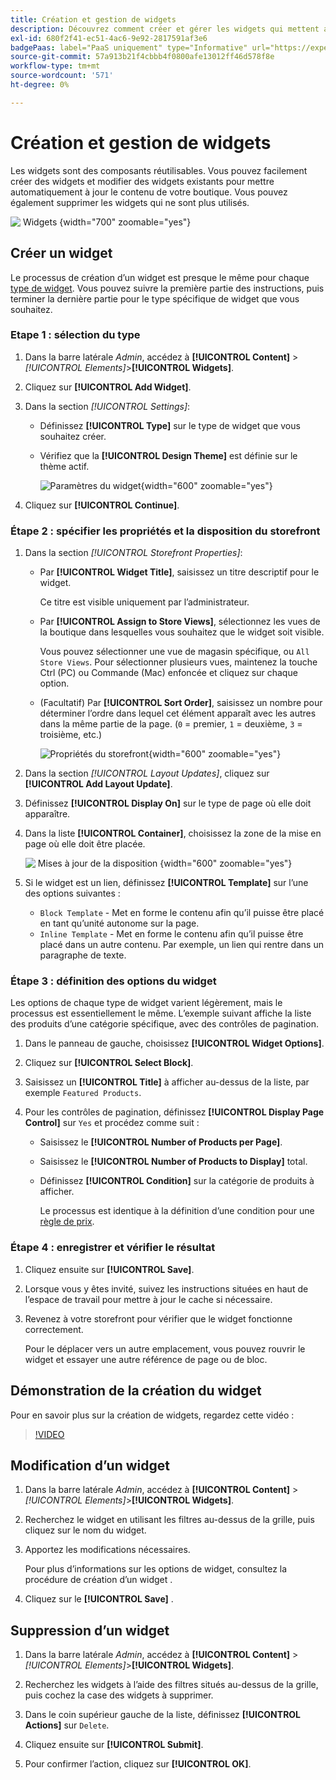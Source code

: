 ```yaml
---
title: Création et gestion de widgets
description: Découvrez comment créer et gérer les widgets qui mettent automatiquement à jour le contenu de votre boutique.
exl-id: 680f2f41-ec51-4ac6-9e92-2817591af3e6
badgePaas: label="PaaS uniquement" type="Informative" url="https://experienceleague.adobe.com/fr/docs/commerce/user-guides/product-solutions" tooltip="S’applique uniquement aux projets Adobe Commerce on Cloud (infrastructure PaaS gérée par Adobe) et aux projets On-premise."
source-git-commit: 57a913b21f4cbbb4f0800afe13012ff46d578f8e
workflow-type: tm+mt
source-wordcount: '571'
ht-degree: 0%

---
```


# Création et gestion de widgets

Les widgets sont des composants réutilisables. Vous pouvez facilement créer des widgets et modifier des widgets existants pour mettre automatiquement à jour le contenu de votre boutique. Vous pouvez également supprimer les widgets qui ne sont plus utilisés.

![&#x200B; Widgets &#x200B;](./assets/widgets.png){width="700" zoomable="yes"}

## Créer un widget

Le processus de création d’un widget est presque le même pour chaque [type de widget](widgets.md#widget-types). Vous pouvez suivre la première partie des instructions, puis terminer la dernière partie pour le type spécifique de widget que vous souhaitez.

### Etape 1 : sélection du type

1. Dans la barre latérale _Admin_, accédez à **[!UICONTROL Content]** > _[!UICONTROL Elements]_>**[!UICONTROL Widgets]**.

1. Cliquez sur **[!UICONTROL Add Widget]**.

1. Dans la section _[!UICONTROL Settings]_:

   - Définissez **[!UICONTROL Type]** sur le type de widget que vous souhaitez créer.

   - Vérifiez que la **[!UICONTROL Design Theme]** est définie sur le thème actif.

     ![Paramètres du widget](./assets/widget-settings.png){width="600" zoomable="yes"}

1. Cliquez sur **[!UICONTROL Continue]**.

### Étape 2 : spécifier les propriétés et la disposition du storefront

1. Dans la section _[!UICONTROL Storefront Properties]_:

   - Par **[!UICONTROL Widget Title]**, saisissez un titre descriptif pour le widget.

     Ce titre est visible uniquement par l’administrateur.

   - Par **[!UICONTROL Assign to Store Views]**, sélectionnez les vues de la boutique dans lesquelles vous souhaitez que le widget soit visible.

     Vous pouvez sélectionner une vue de magasin spécifique, ou `All Store Views`. Pour sélectionner plusieurs vues, maintenez la touche Ctrl (PC) ou Commande (Mac) enfoncée et cliquez sur chaque option.

   - (Facultatif) Par **[!UICONTROL Sort Order]**, saisissez un nombre pour déterminer l’ordre dans lequel cet élément apparaît avec les autres dans la même partie de la page. (`0` = premier, `1` = deuxième, `3` = troisième, etc.)

     ![Propriétés du storefront](./assets/widget-storefront-properties.png){width="600" zoomable="yes"}

1. Dans la section _[!UICONTROL Layout Updates]_, cliquez sur **[!UICONTROL Add Layout Update]**.

1. Définissez **[!UICONTROL Display On]** sur le type de page où elle doit apparaître.

1. Dans la liste **[!UICONTROL Container]**, choisissez la zone de la mise en page où elle doit être placée.

   ![&#x200B; Mises à jour de la disposition &#x200B;](./assets/widget-layout-update-home-page.png){width="600" zoomable="yes"}

1. Si le widget est un lien, définissez **[!UICONTROL Template]** sur l’une des options suivantes :

   - `Block Template` - Met en forme le contenu afin qu’il puisse être placé en tant qu’unité autonome sur la page.
   - `Inline Template` - Met en forme le contenu afin qu’il puisse être placé dans un autre contenu. Par exemple, un lien qui rentre dans un paragraphe de texte.

### Étape 3 : définition des options du widget

Les options de chaque type de widget varient légèrement, mais le processus est essentiellement le même. L’exemple suivant affiche la liste des produits d’une catégorie spécifique, avec des contrôles de pagination.

1. Dans le panneau de gauche, choisissez **[!UICONTROL Widget Options]**.

1. Cliquez sur **[!UICONTROL Select Block]**.

1. Saisissez un **[!UICONTROL Title]** à afficher au-dessus de la liste, par exemple `Featured Products`.

1. Pour les contrôles de pagination, définissez **[!UICONTROL Display Page Control]** sur `Yes` et procédez comme suit :

   - Saisissez le **[!UICONTROL Number of Products per Page]**.

   - Saisissez le **[!UICONTROL Number of Products to Display]** total.

   - Définissez **[!UICONTROL Condition]** sur la catégorie de produits à afficher.

     Le processus est identique à la définition d’une condition pour une [règle de prix](../merchandising-promotions/price-rules-catalog.md).

### Étape 4 : enregistrer et vérifier le résultat

1. Cliquez ensuite sur **[!UICONTROL Save]**.

1. Lorsque vous y êtes invité, suivez les instructions situées en haut de l’espace de travail pour mettre à jour le cache si nécessaire.

1. Revenez à votre storefront pour vérifier que le widget fonctionne correctement.

   Pour le déplacer vers un autre emplacement, vous pouvez rouvrir le widget et essayer une autre référence de page ou de bloc.

## Démonstration de la création du widget

Pour en savoir plus sur la création de widgets, regardez cette vidéo :

>[!VIDEO](https://video.tv.adobe.com/v/3411056?quality=12&learn=on&captions=fre_fr)

## Modification d’un widget

1. Dans la barre latérale _Admin_, accédez à **[!UICONTROL Content]** > _[!UICONTROL Elements]_>**[!UICONTROL Widgets]**.

1. Recherchez le widget en utilisant les filtres au-dessus de la grille, puis cliquez sur le nom du widget.

1. Apportez les modifications nécessaires.

   Pour plus d’informations sur les options de widget, consultez la procédure de création d’un widget .

1. Cliquez sur le **[!UICONTROL Save]** .

## Suppression d’un widget

1. Dans la barre latérale _Admin_, accédez à **[!UICONTROL Content]** > _[!UICONTROL Elements]_>**[!UICONTROL Widgets]**.

1. Recherchez les widgets à l’aide des filtres situés au-dessus de la grille, puis cochez la case des widgets à supprimer.

1. Dans le coin supérieur gauche de la liste, définissez **[!UICONTROL Actions]** sur `Delete`.

1. Cliquez ensuite sur **[!UICONTROL Submit]**.

1. Pour confirmer l’action, cliquez sur **[!UICONTROL OK]**.

